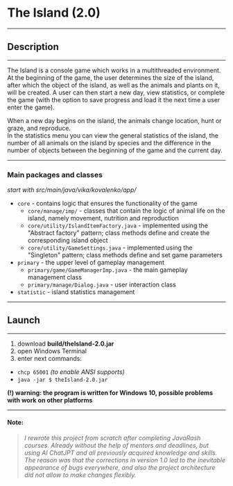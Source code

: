 # The Island (2.0)
***
## Description
***
The Island is a console game which works in a multithreaded environment.
At the beginning of the game, the user determines the size of the island, after 
which the object of the island, as well as the animals and plants on it, will be 
created. A user can then start a new day, view statistics, or complete the game 
(with the option to save progress and load it the next time a user enter the game).

When a new day begins on the island, the animals change location, hunt or graze, 
and reproduce.  
In the statistics menu you can view the general statistics of the island, the 
number of all animals on the island by species and the difference in the number of 
objects between the beginning of the game and the current day.
*** 
### Main packages and classes
_start with src/main/java/vika/kovalenko/app/_
* ```core``` - contains logic that ensures the functionality of the game
  * ```core/manage/imp/``` - classes that contain the logic of animal life on the island, namely movement, nutrition and reproduction
  * ```core/utility/IslandItemFactory.java``` - implemented using the "Abstract factory" pattern; class methods define and create the corresponding island object
  * ```core/utility/GameSettings.java``` - implemented using the "Singleton" pattern; class methods define and set game parameters 
* ```primary``` - the upper level of gameplay management
  * ```primary/game/GameManagerImp.java``` - the main gameplay management class
  * ```primary/manage/Dialog.java``` - user interaction class
* ```statistic``` - island statistics management
***
## Launch
***
1. download **build/theIsland-2.0.jar**
2. open Windows Terminal
3. enter next commands:
* ```chcp 65001``` _(to enable ANSI supports)_
* ```java -jar $ theIsland-2.0.jar```

**(!) warning: the program is written for Windows 10, possible problems with work on other platforms**

***
#### Note:
> _I rewrote this project from scratch after completing JavaRash courses. Already 
> without the help of mentors and deadlines, but using AI ChatJPT and all 
> previously acquired knowledge and skills. The reason was that the corrections 
> in version 1.0 led to the inevitable appearance of bugs everywhere, and also 
> the project architecture did not allow to make changes flexibly._